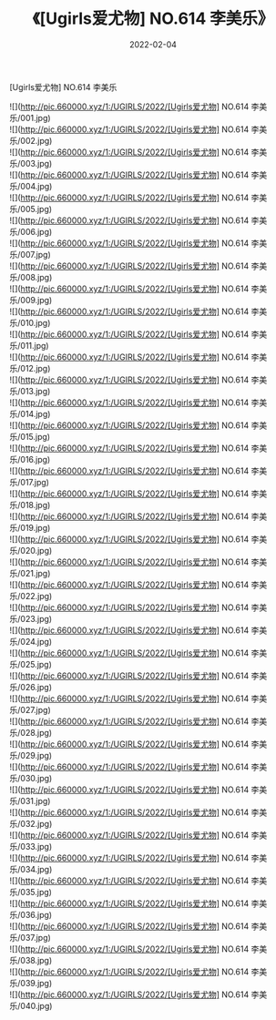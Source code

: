 ﻿---
layout: post
title:  《[Ugirls爱尤物] NO.614 李美乐》
date:   2022-02-04
img: http://pic.660000.xyz/1:/UGIRLS/2022/[Ugirls爱尤物] NO.614 李美乐/000.jpg
categories: [美女, 清纯, 唯美]
---

[Ugirls爱尤物] NO.614 李美乐

 ![](http://pic.660000.xyz/1:/UGIRLS/2022/[Ugirls爱尤物] NO.614 李美乐/001.jpg) <br>![](http://pic.660000.xyz/1:/UGIRLS/2022/[Ugirls爱尤物] NO.614 李美乐/002.jpg) <br>![](http://pic.660000.xyz/1:/UGIRLS/2022/[Ugirls爱尤物] NO.614 李美乐/003.jpg) <br>![](http://pic.660000.xyz/1:/UGIRLS/2022/[Ugirls爱尤物] NO.614 李美乐/004.jpg) <br>![](http://pic.660000.xyz/1:/UGIRLS/2022/[Ugirls爱尤物] NO.614 李美乐/005.jpg) <br>![](http://pic.660000.xyz/1:/UGIRLS/2022/[Ugirls爱尤物] NO.614 李美乐/006.jpg) <br>![](http://pic.660000.xyz/1:/UGIRLS/2022/[Ugirls爱尤物] NO.614 李美乐/007.jpg) <br>![](http://pic.660000.xyz/1:/UGIRLS/2022/[Ugirls爱尤物] NO.614 李美乐/008.jpg) <br>![](http://pic.660000.xyz/1:/UGIRLS/2022/[Ugirls爱尤物] NO.614 李美乐/009.jpg) <br>![](http://pic.660000.xyz/1:/UGIRLS/2022/[Ugirls爱尤物] NO.614 李美乐/010.jpg) <br>![](http://pic.660000.xyz/1:/UGIRLS/2022/[Ugirls爱尤物] NO.614 李美乐/011.jpg) <br>![](http://pic.660000.xyz/1:/UGIRLS/2022/[Ugirls爱尤物] NO.614 李美乐/012.jpg) <br>![](http://pic.660000.xyz/1:/UGIRLS/2022/[Ugirls爱尤物] NO.614 李美乐/013.jpg) <br>![](http://pic.660000.xyz/1:/UGIRLS/2022/[Ugirls爱尤物] NO.614 李美乐/014.jpg) <br>![](http://pic.660000.xyz/1:/UGIRLS/2022/[Ugirls爱尤物] NO.614 李美乐/015.jpg) <br>![](http://pic.660000.xyz/1:/UGIRLS/2022/[Ugirls爱尤物] NO.614 李美乐/016.jpg) <br>![](http://pic.660000.xyz/1:/UGIRLS/2022/[Ugirls爱尤物] NO.614 李美乐/017.jpg) <br>![](http://pic.660000.xyz/1:/UGIRLS/2022/[Ugirls爱尤物] NO.614 李美乐/018.jpg) <br>![](http://pic.660000.xyz/1:/UGIRLS/2022/[Ugirls爱尤物] NO.614 李美乐/019.jpg) <br>![](http://pic.660000.xyz/1:/UGIRLS/2022/[Ugirls爱尤物] NO.614 李美乐/020.jpg) <br>![](http://pic.660000.xyz/1:/UGIRLS/2022/[Ugirls爱尤物] NO.614 李美乐/021.jpg) <br>![](http://pic.660000.xyz/1:/UGIRLS/2022/[Ugirls爱尤物] NO.614 李美乐/022.jpg) <br>![](http://pic.660000.xyz/1:/UGIRLS/2022/[Ugirls爱尤物] NO.614 李美乐/023.jpg) <br>![](http://pic.660000.xyz/1:/UGIRLS/2022/[Ugirls爱尤物] NO.614 李美乐/024.jpg) <br>![](http://pic.660000.xyz/1:/UGIRLS/2022/[Ugirls爱尤物] NO.614 李美乐/025.jpg) <br>![](http://pic.660000.xyz/1:/UGIRLS/2022/[Ugirls爱尤物] NO.614 李美乐/026.jpg) <br>![](http://pic.660000.xyz/1:/UGIRLS/2022/[Ugirls爱尤物] NO.614 李美乐/027.jpg) <br>![](http://pic.660000.xyz/1:/UGIRLS/2022/[Ugirls爱尤物] NO.614 李美乐/028.jpg) <br>![](http://pic.660000.xyz/1:/UGIRLS/2022/[Ugirls爱尤物] NO.614 李美乐/029.jpg) <br>![](http://pic.660000.xyz/1:/UGIRLS/2022/[Ugirls爱尤物] NO.614 李美乐/030.jpg) <br>![](http://pic.660000.xyz/1:/UGIRLS/2022/[Ugirls爱尤物] NO.614 李美乐/031.jpg) <br>![](http://pic.660000.xyz/1:/UGIRLS/2022/[Ugirls爱尤物] NO.614 李美乐/032.jpg) <br>![](http://pic.660000.xyz/1:/UGIRLS/2022/[Ugirls爱尤物] NO.614 李美乐/033.jpg) <br>![](http://pic.660000.xyz/1:/UGIRLS/2022/[Ugirls爱尤物] NO.614 李美乐/034.jpg) <br>![](http://pic.660000.xyz/1:/UGIRLS/2022/[Ugirls爱尤物] NO.614 李美乐/035.jpg) <br>![](http://pic.660000.xyz/1:/UGIRLS/2022/[Ugirls爱尤物] NO.614 李美乐/036.jpg) <br>![](http://pic.660000.xyz/1:/UGIRLS/2022/[Ugirls爱尤物] NO.614 李美乐/037.jpg) <br>![](http://pic.660000.xyz/1:/UGIRLS/2022/[Ugirls爱尤物] NO.614 李美乐/038.jpg) <br>![](http://pic.660000.xyz/1:/UGIRLS/2022/[Ugirls爱尤物] NO.614 李美乐/039.jpg) <br>![](http://pic.660000.xyz/1:/UGIRLS/2022/[Ugirls爱尤物] NO.614 李美乐/040.jpg) <br>